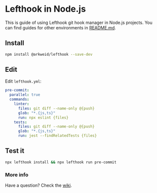 # Lefthook in Node.js

This is guide of using Lefthook git hook manager in Node.js projects. You can find guides for other environments in [README.md](../README.md).

## Install

```bash
npm install @arkweid/lefthook --save-dev
```

## Edit

Edit `lefthook.yml`:

```yml
pre-commit:
  parallel: true
  commands:
    linter:
      files: git diff --name-only @{push}
      glob: "*.{js,ts}"
      run: npx eslint {files}
    tests:
      files: git diff --name-only @{push}
      glob: "*.{js,ts}"
      run: jest --findRelatedTests {files}
```

## Test it
```bash
npx lefthook install && npx lefthook run pre-commit
```

### More info
Have a question? Check the [wiki](https://github.com/Arkweid/lefthook/wiki).
